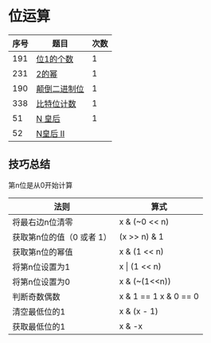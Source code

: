 # 位运算

| 序号 | 题目                                                         | 次数 |
| ---- | ------------------------------------------------------------ | ---- |
| 191  | [位1的个数](https://leetcode-cn.com/problems/number-of-1-bits/) | 1    |
| 231  | [2的幂](https://leetcode-cn.com/problems/power-of-two/)      | 1    |
| 190  | [颠倒二进制位](https://leetcode-cn.com/problems/reverse-bits/) | 1    |
| 338  | [比特位计数](https://leetcode-cn.com/problems/counting-bits/) | 1    |
| 51   | [N 皇后](https://leetcode-cn.com/problems/n-queens/)         | 1     |
| 52   | [N皇后 II](https://leetcode-cn.com/problems/n-queens-ii/)    |      |



## 技巧总结

第n位是从0开始计算

| 法则                      | 算式                      |
| ------------------------- | ------------------------- |
| 将最右边n位清零           | x & (~0 << n)             |
| 获取第n位的值（0 或者 1） | (x >> n) & 1              |
| 获取第n位的幂值           | x & (1 << n)              |
| 将第n位设置为1            | x \| (1 << n)             |
| 将第n位设置为0            | x & (~(1<<n))             |
| 判断奇数偶数              | x & 1 == 1     x & 0 == 0 |
| 清空最低位的1             | x & (x - 1)               |
| 获取最低位的1             | x & -x                    |


